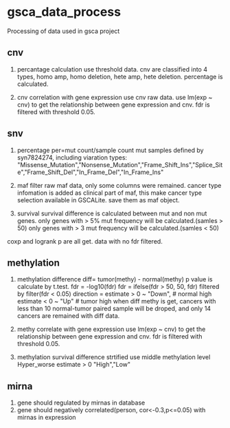 # gsca_data_process
Processing of data used in gsca project
## cnv
1. percantage calculation use threshold data.
cnv are classified into 4 types, homo amp, homo deletion, hete amp, hete deletion. percentage is calculated.

2. cnv correlation with gene expression use cnv raw data.
use lm(exp ~ cnv) to get the relationship between gene expression and cnv.
fdr is filtered with threshold 0.05. 

## snv
1. percentage
per=mut count/sample count
mut samples defined by syn7824274, including viaration types:
"Missense_Mutation","Nonsense_Mutation","Frame_Shift_Ins","Splice_Site","Frame_Shift_Del","In_Frame_Del","In_Frame_Ins"

2. maf
filter raw maf data, only some columns were remained.
cancer type infomation is added as clinical part of maf, this make cancer type selection available in GSCALite.
save them as maf object.

3. survival
survival difference is calculated between mut and non mut genes.
only genes with > 5% mut frequency will be calculated.(samles > 50)
only genes with > 3 mut frequency will be calculated.(samles < 50)

coxp and logrank p are all get.
data with no fdr filtered.

## methylation
1. methylation difference
diff= tumor(methy) - normal(methy)
p value is calculate by t.test.
fdr = -log10(fdr)
fdr = ifelse(fdr > 50, 50, fdr)
filtered by filter(fdr < 0.05)
direction = estimate > 0 ~ "Down", # normal high
        estimate < 0 ~ "Up" # tumor high
when diff methy is get, cancers with less than 10 normal-tumor paired sample will be droped, and only 14 cancers are remained with diff data.


2. methy correlate with gene expression
use lm(exp ~ cnv) to get the relationship between gene expression and cnv.
fdr is filtered with threshold 0.05.

3. methylation survival difference
strtified use middle methylation level
Hyper_worse estimate > 0  "High","Low"
## mirna
1. gene should regulated by mirnas in database
2. gene should negatively correlated(person, cor<-0.3,p<=0.05) with mirnas in expression

